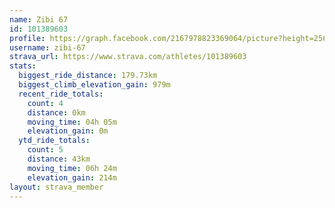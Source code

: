 ```yaml
---
name: Zibi 67
id: 101389603
profile: https://graph.facebook.com/2167978823369064/picture?height=256&width=256
username: zibi-67
strava_url: https://www.strava.com/athletes/101389603
stats:
  biggest_ride_distance: 179.73km
  biggest_climb_elevation_gain: 979m
  recent_ride_totals:
    count: 4
    distance: 0km
    moving_time: 04h 05m
    elevation_gain: 0m
  ytd_ride_totals:
    count: 5
    distance: 43km
    moving_time: 06h 24m
    elevation_gain: 214m
layout: strava_member
--- 
```

